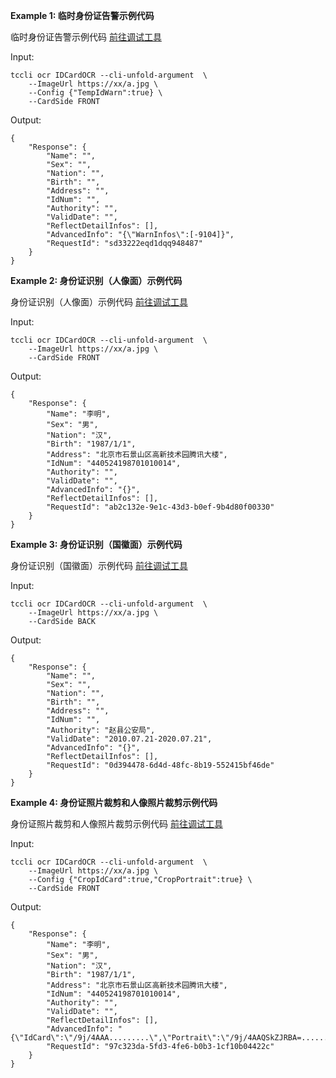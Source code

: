 **Example 1: 临时身份证告警示例代码**

临时身份证告警示例代码 [前往调试工具](https://console.cloud.tencent.com/api/explorer?Product=ocr&Version=2018-11-19&Action=IDCardOCR)

Input: 

```
tccli ocr IDCardOCR --cli-unfold-argument  \
    --ImageUrl https://xx/a.jpg \
    --Config {"TempIdWarn":true} \
    --CardSide FRONT
```

Output: 
```
{
    "Response": {
        "Name": "",
        "Sex": "",
        "Nation": "",
        "Birth": "",
        "Address": "",
        "IdNum": "",
        "Authority": "",
        "ValidDate": "",
        "ReflectDetailInfos": [],
        "AdvancedInfo": "{\"WarnInfos\":[-9104]}",
        "RequestId": "sd33222eqd1dqq948487"
    }
}
```

**Example 2: 身份证识别（人像面）示例代码**

身份证识别（人像面）示例代码 [前往调试工具](https://console.cloud.tencent.com/api/explorer?Product=ocr&Version=2018-11-19&Action=IDCardOCR)

Input: 

```
tccli ocr IDCardOCR --cli-unfold-argument  \
    --ImageUrl https://xx/a.jpg \
    --CardSide FRONT
```

Output: 
```
{
    "Response": {
        "Name": "李明",
        "Sex": "男",
        "Nation": "汉",
        "Birth": "1987/1/1",
        "Address": "北京市石景山区高新技术园腾讯大楼",
        "IdNum": "440524198701010014",
        "Authority": "",
        "ValidDate": "",
        "AdvancedInfo": "{}",
        "ReflectDetailInfos": [],
        "RequestId": "ab2c132e-9e1c-43d3-b0ef-9b4d80f00330"
    }
}
```

**Example 3: 身份证识别（国徽面）示例代码**

身份证识别（国徽面）示例代码 [前往调试工具](https://console.cloud.tencent.com/api/explorer?Product=ocr&Version=2018-11-19&Action=IDCardOCR)

Input: 

```
tccli ocr IDCardOCR --cli-unfold-argument  \
    --ImageUrl https://xx/a.jpg \
    --CardSide BACK
```

Output: 
```
{
    "Response": {
        "Name": "",
        "Sex": "",
        "Nation": "",
        "Birth": "",
        "Address": "",
        "IdNum": "",
        "Authority": "赵县公安局",
        "ValidDate": "2010.07.21-2020.07.21",
        "AdvancedInfo": "{}",
        "ReflectDetailInfos": [],
        "RequestId": "0d394478-6d4d-48fc-8b19-552415bf46de"
    }
}
```

**Example 4: 身份证照片裁剪和人像照片裁剪示例代码**

身份证照片裁剪和人像照片裁剪示例代码 [前往调试工具](https://console.cloud.tencent.com/api/explorer?Product=ocr&Version=2018-11-19&Action=IDCardOCR)

Input: 

```
tccli ocr IDCardOCR --cli-unfold-argument  \
    --ImageUrl https://xx/a.jpg \
    --Config {"CropIdCard":true,"CropPortrait":true} \
    --CardSide FRONT
```

Output: 
```
{
    "Response": {
        "Name": "李明",
        "Sex": "男",
        "Nation": "汉",
        "Birth": "1987/1/1",
        "Address": "北京市石景山区高新技术园腾讯大楼",
        "IdNum": "440524198701010014",
        "Authority": "",
        "ValidDate": "",
        "ReflectDetailInfos": [],
        "AdvancedInfo": "{\"IdCard\":\"/9j/4AAA.........\",\"Portrait\":\"/9j/4AAQSkZJRBA=...........\"}",
        "RequestId": "97c323da-5fd3-4fe6-b0b3-1cf10b04422c"
    }
}
```

